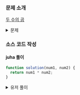 ### 문제 소개

[두 수의 곱](https://school.programmers.co.kr/learn/courses/30/lessons/120804)

<details>
<summary>문제</summary>
<div markdown="1">

정수 num1과 num2가 주어질 때,
num1에서 num2를 곱한 값을 return하도록 soltuion 함수를 완성해주세요.

</div>
</details>

### 소스 코드 작성

#### juha 풀이

```js
function solution(num1, num2) {
  return num1 * num2;
}
```

<details>
<summary>유저 풀이</summary>
<div markdown="2">

```js
const solution = (num1, num2) => num1 * num2;
```

</div>
</details>
